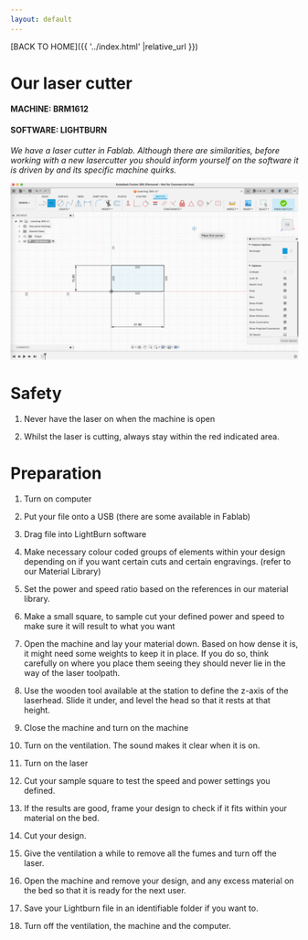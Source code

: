 ```yaml
---
layout: default
---
```


[BACK TO HOME]({{ '../index.html' |relative_url }})

# Our laser cutter

#### MACHINE: BRM1612
#### SOFTWARE: LIGHTBURN

_We have a laser cutter in Fablab. Although there are similarities, before working with a new lasercutter you should inform yourself on the software it is driven by and its specific machine quirks._

![lasercutter](/assets/images/fusion360intro/fusion360intro1.png)

# Safety

1. Never have the laser on when the machine is open

2. Whilst the laser is cutting, always stay within the red indicated area.

# Preparation

1. Turn on computer

2. Put your file onto a USB (there are some available in Fablab)

3. Drag file into LightBurn software

4. Make necessary colour coded groups of elements within your design depending on if you want certain cuts and certain engravings. (refer to our Material Library)

5. Set the power and speed ratio based on the references in our material library.

6. Make a small square, to sample cut your defined power and speed to make sure it will result to what you want

7. Open the machine and lay your material down. Based on how dense it is, it might need some weights to keep it in place. If you do so, think carefully on where you place them seeing they should never lie in the way of the laser toolpath. 

8. Use the wooden tool available at the station to define the z-axis of the laserhead. Slide it under, and level the head so that it rests at that height.

9. Close the machine and turn on the machine

10. Turn on the ventilation. The sound makes it clear when it is on.

11. Turn on the laser

12. Cut your sample square to test the speed and power settings you defined.

13. If the results are good, frame your design to check if it fits within your material on the bed.

14. Cut your design.

15. Give the ventilation a while to remove all the fumes and turn off the laser.

16. Open the machine and remove your design, and any excess material on the bed so that it is ready for the next user.

17. Save your Lightburn file in an identifiable folder if you want to.

16. Turn off the ventilation, the machine and the computer.

